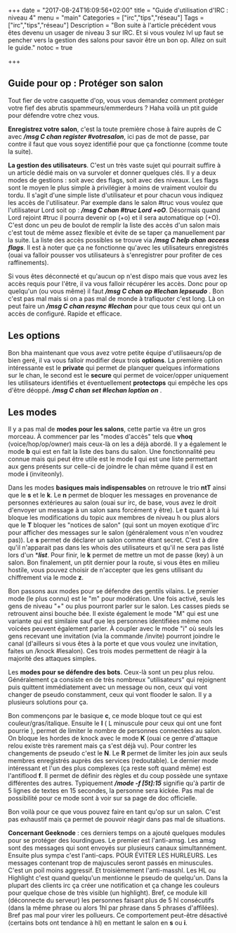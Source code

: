 +++
date = "2017-08-24T16:09:56+02:00"
title = "Guide d'utilisation d'IRC : niveau 4"
menu = "main"
Categories = ["irc","tips","réseau"]
Tags = ["irc","tips","réseau"]
Description = "Bon suite à l'article précédent vous êtes devenu un usager de niveau 3 sur IRC. Et si vous voulez lvl up faut se pencher vers la gestion des salons pour savoir être un bon op. Allez on suit le guide."
notoc = true

+++

## Guide pour op : Protéger son salon
Tout fier de votre casquette d'op, vous vous demandez comment protéger votre fief des abrutis spammeurs/emmerdeurs ? Haha voilà un ptit guide pour défendre votre chez vous.

**Enregistrez votre salon**, c'est la toute première chose à faire auprès de C avec ***/msg C chan register #votresalon***, ici pas de mot de passe, par contre il faut que vous soyez identifié pour que ça fonctionne (comme toute la suite).

**La gestion des utilisateurs**. C'est un très vaste sujet qui pourrait suffire à un article dédié mais on va survoler et donner quelques clés. Il y a deux modes de gestions : soit avec des flags, soit avec des niveaux. Les flags sont le moyen le plus simple à privilégier à moins de vraiment vouloir du tordu. Il s'agit d'une simple liste d'utilisateur et pour chacun vous indiquez les accès de l'utilisateur. Par exemple dans le salon #truc vous voulez que l'utilisateur Lord soit op : ***/msg C chan #truc Lord +oO***. Désormais quand Lord rejoint #truc il pourra devenir op (+o) et il sera automatique op (+O). C'est donc un peu de boulot de remplir la liste des accès d'un salon mais c'est tout de même assez flexible et évite de se taper ça manuellement par la suite. La liste des accès possibles se trouve via ***/msg C help chan access flags***. Il est à noter que ça ne fonctionne qu'avec les utilisateurs enregistrés (ouai va falloir pousser vos utilisateurs à s'enregistrer pour profiter de ces raffinements).

Si vous êtes déconnecté et qu'aucun op n'est dispo mais que vous avez les accès requis pour l'être, il va vous falloir récupérer les accès. Donc pour op quelqu'un (ou vous même) il faut ***/msg C chan op #lechan lepseudo*** . Bon c'est pas mal mais si on a pas mal de monde à trafiquoter c'est long. Là on peut faire un ***/msg C chan resync #lechan*** pour que tous ceux qui ont un accès de configuré. Rapide et efficace.

## Les options
Bon bha maintenant que vous avez votre petite équipe d'utilisaeurs/op de bien geré, il va vous falloir modifier deux trois **options**.
La première option intéressante est le **private** qui permet de planquer quelques informations sur le chan, le second est le **secure** qui permet de voicer/opper uniquement les utilisateurs identifiés et éventuellement **protectops** qui empêche les ops d'être déoppé. ***/msg C chan set #lechan loption on***  .

## Les modes
Il y a pas mal de **modes pour les salons**, cette partie va être un gros morceau. À commencer par les "modes d'accès" tels que **vhoq** (voice/hop/op/owner) mais ceux-là on les a déjà abordé. Il y a également le mode **b** qui est en fait la liste des bans du salon. Une fonctionnalité peu connue mais qui peut être utile est le mode **I** qui est une liste permettant aux gens présents sur celle-ci de joindre le chan même quand il est en mode **i** (inviteonly).

Dans les modes **basiques mais indispensables** on retrouve le trio **ntT** ainsi que le **s** et le **k**. Le **n** permet de bloquer les messages en provenance de personnes extérieures au salon (ouai sur irc, de base, vous avez le droit d'envoyer un message à un salon sans forcément y être). Le **t** quant à lui bloque les modifications du topic aux membres de niveau h ou plus alors que le **T** bloquer les "notices de salon" (qui sont un moyen exotique d'irc pour afficher des messages sur le salon (généralement vous n'en voudrez pas)). Le **s** permet de déclarer un salon comme étant secret. C'est à dire qu'il n'apparait pas dans les whois des utilisateurs et qu'il ne sera pas listé lors d'un ****list***. Pour finir, le **k** permet de mettre un mot de passe (key) à un salon. Bon finalement, un ptit dernier pour la route, si vous êtes en milieu hostile, vous pouvez choisir de n'accepter que les gens utilisant du chiffrement via le mode **z**.

Bon passons aux modes pour se défendre des gentils vilains. Le premier mode (le plus connu) est le "m" pour modération. Une fois activé, seuls les gens de niveau "+" ou plus pourront parler sur le salon. Les casses pieds se retrouvent ainsi bouche bée. Il existe également le mode "M" qui est une variante qui est similaire sauf que les personnes identifiées même non voicées peuvent également parler.
À coupler avec le mode "i" où seuls les gens recevant une invitation (via la commande /invite) pourront joindre le canal (d'ailleurs si vous êtes à la porte et que vous voulez une invitation, faites un /knock #lesalon). Ces trois modes permettent de réagir à la majorité des attaques simples.

Les **modes pour se défendre des bots**. Ceux-là sont un peu plus relou. Généralement ça consiste en de très nombreux "utilisateurs" qui rejoignent puis quittent immédiatement avec un message ou non, ceux qui vont changer de pseudo constamment, ceux qui vont flooder le salon. Il y a plusieurs solutions pour ça.

Bon commençons par le basique **c**, ce mode bloque tout ce qui est couleur/gras/italique.
Ensuite le **l** ( L minuscule pour ceux qui ont une font pourrie ), permet de limiter le nombre de personnes connectées au salon.
On bloque les hordes de knock avec le mode **K** (ouai ce genre d'attaque relou existe très rarement mais ça s'est déjà vu).
Pour contrer les changements de pseudo c'est le **N**.
Le **R** permet de limiter les join aux seuls membres enregistrés auprès des services (redoutable).
Le dernier mode intéressant et l'un des plus complexes (ça reste soft quand même) est l'antiflood **f**. Il permet de définir des règles et du coup possède une syntaxe différentes des autres. Typiquement ***/mode -f [5t]:15*** signifie qu'à partir de 5 lignes de textes en 15 secondes, la personne sera kickée. Pas mal de possibilité pour ce mode sont à voir sur sa page de doc officielle.

Bon voilà pour ce que vous pouvez faire en tant qu'op sur un salon. C'est pas exhaustif mais ça permet de pouvoir réagir dans pas mal de situations.

**Concernant Geeknode** : ces derniers temps on a ajouté quelques modules pour se protéger des lourdingues. Le premier est l'anti-amsg. Les amsg sont des messages qui sont envoyés sur plusieurs canaux simultannément. Ensuite plus sympa c'est l'anti-caps. POUR ÉVITER LES HURLEURS. Les messages contenant trop de majuscules seront passés en minuscules. C'est un poil moins aggressif. Et troisièmement l'anti-masshl. Les HL ou Highlight c'est quand quelqu'un mentionne le pseudo de quelqu'un. Dans la plupart des clients irc ça créer une notification et ça change les couleurs pour quelque chose de très visible (un highlight). Bref, ce module kill (déconnecte du serveur) les personnes faisant plus de 5 hl consécutifs (dans la même phrase ou alors 1hl par phrase dans 5 phrases d'affilées). Bref pas mal pour virer les pollueurs. Ce comportement peut-être désactivé (certains bots ont tendance à hl) en mettant le salon en **s** ou **i**.
